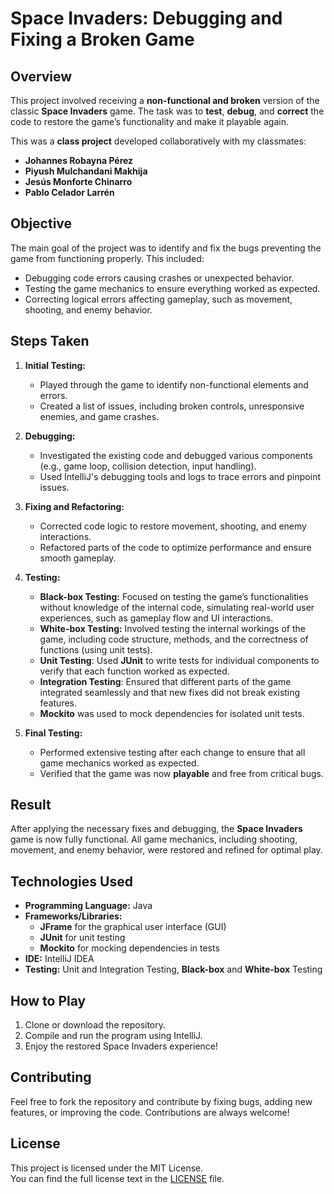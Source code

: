 
# Space Invaders: Debugging and Fixing a Broken Game

## Overview
This project involved receiving a **non-functional and broken** version of the classic **Space Invaders** game. The task was to **test**, **debug**, and **correct** the code to restore the game’s functionality and make it playable again.

This was a **class project** developed collaboratively with my classmates:  
- **Johannes Robayna Pérez**  
- **Piyush Mulchandani Makhija**  
- **Jesús Monforte Chinarro**  
- **Pablo Celador Larrén**

## Objective
The main goal of the project was to identify and fix the bugs preventing the game from functioning properly. This included:

- Debugging code errors causing crashes or unexpected behavior.
- Testing the game mechanics to ensure everything worked as expected.
- Correcting logical errors affecting gameplay, such as movement, shooting, and enemy behavior.

## Steps Taken

1. **Initial Testing:** 
   - Played through the game to identify non-functional elements and errors.
   - Created a list of issues, including broken controls, unresponsive enemies, and game crashes.
   
2. **Debugging:**
   - Investigated the existing code and debugged various components (e.g., game loop, collision detection, input handling).
   - Used IntelliJ's debugging tools and logs to trace errors and pinpoint issues.

3. **Fixing and Refactoring:**
   - Corrected code logic to restore movement, shooting, and enemy interactions.
   - Refactored parts of the code to optimize performance and ensure smooth gameplay.
   
4. **Testing:**
   - **Black-box Testing:** Focused on testing the game’s functionalities without knowledge of the internal code, simulating real-world user experiences, such as gameplay flow and UI interactions.
   - **White-box Testing:** Involved testing the internal workings of the game, including code structure, methods, and the correctness of functions (using unit tests).
   - **Unit Testing**: Used **JUnit** to write tests for individual components to verify that each function worked as expected.
   - **Integration Testing**: Ensured that different parts of the game integrated seamlessly and that new fixes did not break existing features.
   - **Mockito** was used to mock dependencies for isolated unit tests.

5. **Final Testing:**
   - Performed extensive testing after each change to ensure that all game mechanics worked as expected.
   - Verified that the game was now **playable** and free from critical bugs.

## Result
After applying the necessary fixes and debugging, the **Space Invaders** game is now fully functional. All game mechanics, including shooting, movement, and enemy behavior, were restored and refined for optimal play.

## Technologies Used
- **Programming Language:** Java
- **Frameworks/Libraries:**
  - **JFrame** for the graphical user interface (GUI)
  - **JUnit** for unit testing
  - **Mockito** for mocking dependencies in tests
- **IDE:** IntelliJ IDEA
- **Testing:** Unit and Integration Testing, **Black-box** and **White-box** Testing

## How to Play
1. Clone or download the repository.
2. Compile and run the program using IntelliJ.
3. Enjoy the restored Space Invaders experience!

## Contributing
Feel free to fork the repository and contribute by fixing bugs, adding new features, or improving the code. Contributions are always welcome!

## License
This project is licensed under the MIT License.  
You can find the full license text in the [LICENSE](./LICENSE) file.
